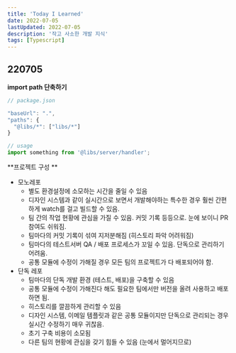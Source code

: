 ```yaml
---
title: 'Today I Learned'
date: 2022-07-05
lastUpdated: 2022-07-05
description: '작고 사소한 개발 지식'
tags: [Typescript]
---
```


## 220705

**import path 단축하기**

```ts
// package.json

"baseUrl": ".",
"paths": {
  "@libs/*": ["libs/*"]
}

// usage
import something from '@libs/server/handler';
```

**프로젝트 구성
**

- 모노레포
  - 별도 환경설정에 소모하는 시간을 줄일 수 있음
  - 디자인 시스템과 같이 실시간으로 보면서 개발해야하는 특수한 경우 훨씬 간편하게 watch를 걸고 빌드할 수 있음.
  - 팀 간의 작업 현황에 관심을 가질 수 있음. 커밋 기록 등등으로. 눈에 보이니 PR참여도 쉬워짐.
  - 팀마다의 커밋 기록이 섞여 지저분해짐 (히스토리 파악 어려워짐)
  - 팀마다의 테스트서버 QA / 배포 프로세스가 꼬일 수 있음. 단독으로 관리하기 어려움.
  - 공통 모듈에 수정이 가해질 경우 모든 팀의 프로젝트가 다 배포되어야 함.
- 단독 레포
  - 팀마다의 단독 개발 환경 (테스트, 배포)을 구축할 수 있음
  - 공통 모듈에 수정이 가해진다 해도 필요한 팀에서만 버전을 올려 사용하고 배포하면 됨.
  - 히스토리를 깔끔하게 관리할 수 있음
  - 디자인 시스템, 이메일 템플릿과 같은 공통 모듈이지만 단독으로 관리되는 경우 실시간 수정하기 매우 귀찮음.
  - 초기 구축 비용이 소모됨
  - 다른 팀의 현황에 관심을 갖기 힘들 수 있음 (눈에서 멀어지므로)

